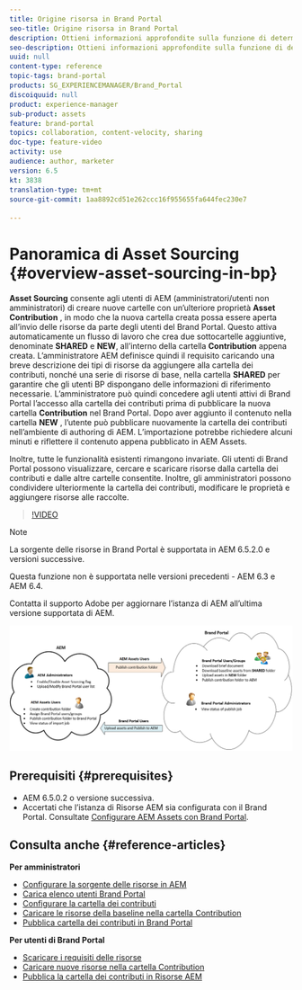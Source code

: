 ```yaml
---
title: Origine risorsa in Brand Portal
seo-title: Origine risorsa in Brand Portal
description: Ottieni informazioni approfondite sulla funzione di determinazione origine delle risorse rilasciata nel portale dei marchi di Adobe Experience Manager Assets.
seo-description: Ottieni informazioni approfondite sulla funzione di determinazione origine delle risorse rilasciata nel portale dei marchi di Adobe Experience Manager Assets.
uuid: null
content-type: reference
topic-tags: brand-portal
products: SG_EXPERIENCEMANAGER/Brand_Portal
discoiquuid: null
product: experience-manager
sub-product: assets
feature: brand-portal
topics: collaboration, content-velocity, sharing
doc-type: feature-video
activity: use
audience: author, marketer
version: 6.5
kt: 3838
translation-type: tm+mt
source-git-commit: 1aa8892cd51e262ccc16f955655fa644fec230e7

---
```



# Panoramica di Asset Sourcing {#overview-asset-sourcing-in-bp}

**Asset Sourcing** consente agli utenti di AEM (amministratori/utenti non amministratori) di creare nuove cartelle con un’ulteriore proprietà **Asset Contribution** , in modo che la nuova cartella creata possa essere aperta all’invio delle risorse da parte degli utenti del Brand Portal. Questo attiva automaticamente un flusso di lavoro che crea due sottocartelle aggiuntive, denominate **SHARED** e **NEW**, all’interno della cartella **Contribution** appena creata. L’amministratore AEM definisce quindi il requisito caricando una breve descrizione dei tipi di risorse da aggiungere alla cartella dei contributi, nonché una serie di risorse di base, nella cartella **SHARED** per garantire che gli utenti BP dispongano delle informazioni di riferimento necessarie. L’amministratore può quindi concedere agli utenti attivi di Brand Portal l’accesso alla cartella dei contributi prima di pubblicare la nuova cartella **Contribution** nel Brand Portal. Dopo aver aggiunto il contenuto nella cartella **NEW** , l’utente può pubblicare nuovamente la cartella dei contributi nell’ambiente di authoring di AEM. L’importazione potrebbe richiedere alcuni minuti e riflettere il contenuto appena pubblicato in AEM Assets.

Inoltre, tutte le funzionalità esistenti rimangono invariate. Gli utenti di Brand Portal possono visualizzare, cercare e scaricare risorse dalla cartella dei contributi e dalle altre cartelle consentite. Inoltre, gli amministratori possono condividere ulteriormente la cartella dei contributi, modificare le proprietà e aggiungere risorse alle raccolte.

>[!VIDEO](https://video.tv.adobe.com/v/29365/?quality=12)

>[!NOTE]
>
>La sorgente delle risorse in Brand Portal è supportata in AEM 6.5.2.0 e versioni successive.
>
>Questa funzione non è supportata nelle versioni precedenti - AEM 6.3 e AEM 6.4.
>
>Contatta il supporto Adobe per aggiornare l’istanza di AEM all’ultima versione supportata di AEM.

![Origine risorsa Brand Portal](assets/asset-sourcing.png)

## Prerequisiti {#prerequisites}

* AEM 6.5.0.2 o versione successiva.
* Accertati che l’istanza di Risorse AEM sia configurata con il Brand Portal. Consultate [Configurare AEM Assets con Brand Portal](../using/configure-aem-assets-with-brand-portal.md).

## Consulta anche {#reference-articles}

**Per amministratori**

* [Configurare la sorgente delle risorse in AEM](brand-portal-configure-asset-sourcing.md)
* [Carica elenco utenti Brand Portal](brand-portal-configure-asset-sourcing.md)
* [Configurare la cartella dei contributi](brand-portal-contribution-folder.md)
* [Caricare le risorse della baseline nella cartella Contribution](brand-portal-upload-baseline-assets.md)
* [Pubblica cartella dei contributi in Brand Portal](brand-portal-publish-contribution-folder-to-brand-portal.md)

**Per utenti di Brand Portal**

* [Scaricare i requisiti delle risorse](brand-portal-download-asset-requirements.md)
* [Caricare nuove risorse nella cartella Contribution](brand-portal-upload-assets-to-contribution-folder.md)
* [Pubblica la cartella dei contributi in Risorse AEM](brand-portal-publish-contribution-folder-to-aem-assets.md)
